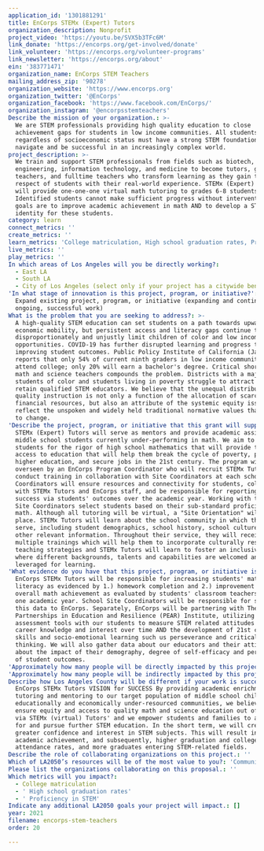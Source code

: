 ```yaml
---
application_id: '1301881291'
title: EnCorps STEMx (Expert) Tutors
organization_description: Nonprofit
project_video: 'https://youtu.be/SVX5b3TFc6M'
link_donate: 'https://encorps.org/get-involved/donate'
link_volunteer: 'https://encorps.org/volunteer-programs'
link_newsletter: 'https://encorps.org/about'
ein: '383771471'
organization_name: EnCorps STEM Teachers
mailing_address_zip: '90278'
organization_website: 'https://www.encorps.org'
organization_twitter: '@EnCorps'
organization_facebook: 'https://www.facebook.com/EnCorps/'
organization_instagram: '@encorpsstemteachers'
Describe the mission of your organization.: >-
  We are STEM professionals providing high quality education to close
  achievement gaps for students in low income communities. All students
  regardless of socioeconomic status must have a strong STEM foundation to
  navigate and be successful in an increasingly complex world.
project_description: >-
  We train and support STEM professionals from fields such as biotech, aerospace
  engineering, information technology, and medicine to become tutors, guest
  teachers, and fulltime teachers who transform learning as they gain the
  respect of students with their real-world experience. STEMx (Expert) Tutors
  will provide one-one-one virtual math tutoring to grades 6-8 students.
  Identified students cannot make sufficient progress without intervention. Our
  goals are to improve academic achievement in math AND to develop a STEM
  identity for these students.
category: learn
connect_metrics: ''
create_metrics: ''
learn_metrics: 'College matriculation, High school graduation rates, Proficiency in STEM'
live_metrics: ''
play_metrics: ''
In which areas of Los Angeles will you be directly working?:
  - East LA
  - South LA
  - City of Los Angeles (select only if your project has a citywide benefit)
'In what stage of innovation is this project, program, or initiative?': >-
  Expand existing project, program, or initiative (expanding and continuing
  ongoing, successful work)
What is the problem that you are seeking to address?: >-
  A high-quality STEM education can set students on a path towards upward
  economic mobility, but persistent access and literacy gaps continue to
  disproportionately and unjustly limit children of color and low income student
  opportunities. COVID-19 has further disrupted learning and progress toward
  improving student outcomes. Public Policy Institute of California (Jan 2021)
  reports that only 54% of current ninth graders in low income communities will
  attend college; only 20% will earn a bachelor's degree. Critical shortages of
  math and science teachers compounds the problem. Districts with a majority of
  students of color and students living in poverty struggle to attract and
  retain qualified STEM educators. We believe that the unequal distribution of
  quality instruction is not only a function of the allocation of scarce
  financial resources, but also an attribute of the systemic equity issues that
  reflect the unspoken and widely held traditional normative values that we aim
  to change.
'Describe the project, program, or initiative that this grant will support to address the problem identified.': >-
  STEMx (Expert) Tutors will serve as mentors and provide academic assistance to
  middle school students currently under-performing in math. We aim to prepare
  students for the rigor of high school mathematics that will provide them
  access to education that will help them break the cycle of poverty, pursue
  higher education, and secure jobs in the 21st century. The program will be
  overseen by an EnCorps Program Coordinator who will recruit STEMx Tutors and
  conduct training in collaboration with Site Coordinators at each school. Site
  Coordinators will ensure resources and connectivity for students, collaborate
  with STEMx Tutors and EnCorps staff, and be responsible for reporting program
  success via students' outcomes over the academic year. Working with teachers,
  Site Coordinators select students based on their sub-standard proficiency in
  math. Although all tutoring will be virtual, a "Site Orientation" will take
  place. STEMx Tutors will learn about the school community in which they will
  serve, including student demographics, school history, school culture and
  other relevant information. Throughout their service, they will receive
  multiple trainings which will help them to incorporate culturally responsive
  teaching strategies and STEMx Tutors will learn to foster an inclusive culture
  where different backgrounds, talents and capabilities are welcomed and
  leveraged for learning.
'What evidence do you have that this project, program, or initiative is or will be successful, and how will you define and measure success?': >-
  EnCorps STEMx Tutors will be responsible for increasing students' math
  literacy as evidenced by 1.) homework completion and 2.) improvement in
  overall math achievement as evaluated by students' classroom teachers within
  one academic year. School Site Coordinators will be responsible for supplying
  this data to EnCorps. Separately, EnCorps will be partnering with The
  Partnerships in Education and Resilience (PEAR) Institute, utilizing its
  assessment tools with our students to measure STEM related attitudes including
  career knowledge and interest over time AND the development of 21st century
  skills and socio-emotional learning such us perseverance and critical
  thinking. We will also gather data about our educators and their attitudes
  about the impact of their demography, degree of self-efficacy and perceptions
  of student outcomes.
'Approximately how many people will be directly impacted by this project, program, or initiative?': '380'
'Approximately how many people will be indirectly impacted by this project, program, or initiative?': '1140'
Describe how Los Angeles County will be different if your work is successful.: >-
  EnCorps STEMx Tutors VISION for SUCCESS By providing academic enrichment,
  tutoring and mentoring to our target population of middle school children
  educationally and economically under-resourced communities, we believe that we
  ensure equity and access to quality math and science education out of school
  via STEMx (virtual) Tutors' and we empower students and families to advocate
  for and pursue further STEM education. In the short term, we will create
  greater confidence and interest in STEM subjects. This will result in improved
  academic achievement, and subsequently, higher graduation and college
  attendance rates, and more graduates entering STEM-related fields.
Describe the role of collaborating organizations on this project.: ''
Which of LA2050’s resources will be of the most value to you?: 'Communications support,Volunteer recruitment'
Please list the organizations collaborating on this proposal.: ''
Which metrics will you impact?:
  - College matriculation
  - ' High school graduation rates'
  - ' Proficiency in STEM'
Indicate any additional LA2050 goals your project will impact.: []
year: 2021
filename: encorps-stem-teachers
order: 20

---
```

